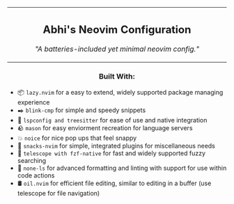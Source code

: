 <div align="center">
<table>
<tbody>
<td align="center">
<img width="2000" height="0" /><br />

## Abhi's Neovim Configuration


*"A batteries-included yet minimal neovim config."*

<img width="2000" height="0" />
</td>
</tbody>
</table>
</div>

<h3 align="center">Built With:</h4>

- 📦 `lazy.nvim` for a easy to extend, widely supported package managing experience
- ✒️ `blink-cmp` for simple and speedy snippets
- 🌳 `lspconfig and treesitter` for ease of use and native integration
- 🪨 `mason` for easy enviorment recreation for language servers
- 💥 `noice` for nice pop ups that feel snappy
- 🍿 `snacks-nvim` for simple, integrated plugins for miscellaneous needs
- 🔭 `telescope with fzf-native` for fast and widely supported fuzzy searching
- 🤵 `none-ls` for advanced formatting and linting with support for use within code actions
- 🛢️ `oil.nvim` for efficient file editing, similar to editing in a buffer (use telescope for file navigation)
